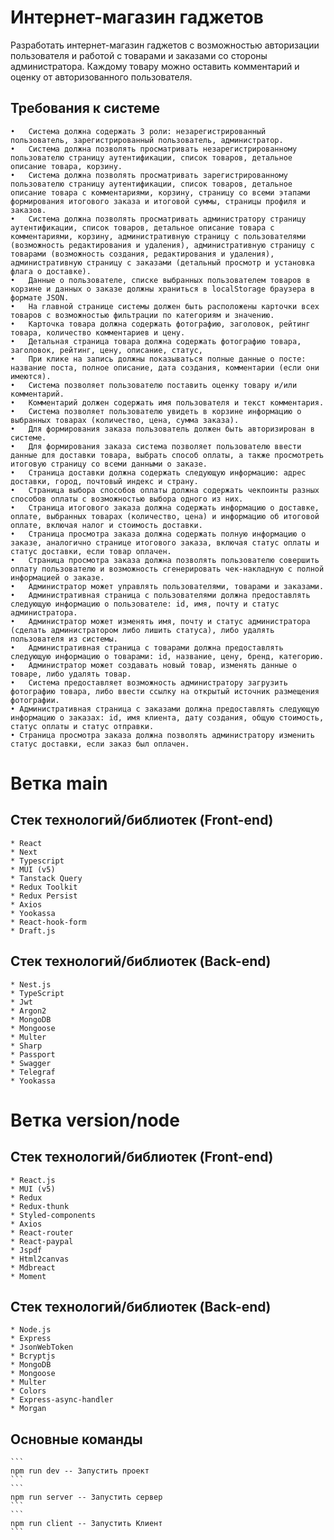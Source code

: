 # Интернет-магазин гаджетов

Разработать интернет-магазин гаджетов с возможностью авторизации пользователя и работой с товарами и заказами со стороны администратора. Каждому товару можно оставить комментарий и оценку от авторизованного пользователя.

## Требования к системе
    •	Система должна содержать 3 роли: незарегистрированный пользователь, зарегистрированный пользователь, администратор.
    •	Система должна позволять просматривать незарегистрированному пользователю страницу аутентификации, список товаров, детальное описание товара, корзину.
    •	Система должна позволять просматривать зарегистрированному пользователю страницу аутентификации, список товаров, детальное описание товара с комментариями, корзину, страницу со всеми этапами формирования итогового заказа и итоговой суммы, страницы профиля и заказов.
    •	Система должна позволять просматривать администратору страницу аутентификации, список товаров, детальное описание товара с комментариями, корзину, административную страницу с пользователями (возможность редактирования и удаления), административную страницу с товарами (возможность создания, редактирования и удаления), административную страницу с заказами (детальный просмотр и установка флага о доставке).
    •	Данные о пользователе, списке выбранных пользователем товаров в корзине и данных о заказе должны храниться в localStorage браузера в формате JSON.
    •	На главной странице системы должен быть расположены карточки всех товаров с возможностью фильтрации по категориям и значению.
    •	Карточка товара должна содержать фотографию, заголовок, рейтинг товара, количество комментариев и цену.
    •	Детальная страница товара должна содержать фотографию товара, заголовок, рейтинг, цену, описание, статус, 
    •	При клике на запись должны показываться полные данные о посте: название поста, полное описание, дата создания, комментарии (если они имеются).
    •	Система позволяет пользователю поставить оценку товару и/или комментарий.
    •	Комментарий должен содержать имя пользователя и текст комментария.
    •	Система позволяет пользователю увидеть в корзине информацию о выбранных товарах (количество, цена, сумма заказа).
    •	Для формирования заказа пользователь должен быть авторизирован в системе.
    •	Для формирования заказа система позволяет пользователю ввести данные для доставки товара, выбрать способ оплаты, а также просмотреть итоговую страницу со всеми данными о заказе.
    •	Страница доставки должна содержать следующую информацию: адрес доставки, город, почтовый индекс и страну.
    •	Страница выбора способов оплаты должна содержать чекпоинты разных способов оплаты с возможностью выбора одного из них.
    •	Страница итогового заказа должна содержать информацию о доставке, оплате, выбранных товарах (количество, цена) и информацию об итоговой оплате, включая налог и стоимость доставки.
    •	Страница просмотра заказа должна содержать полную информацию о заказе, аналогично странице итогового заказа, включая статус оплаты и статус доставки, если товар оплачен.
    •	Страница просмотра заказа должна позволять пользователю совершить оплату пользователю и возможность сгенерировать чек-накладную с полной информацией о заказе.
    •	Администратор может управлять пользователями, товарами и заказами.
    •	Административная страница с пользователями должна предоставлять следующую информацию о пользователе: id, имя, почту и статус администратора.
    •	Администратор может изменять имя, почту и статус администратора (сделать администратором либо лишить статуса), либо удалять пользователя из системы.
    •	Административная страница с товарами должна предоставлять следующую информацию о товарами: id, название, цену, бренд, категорию.
    •	Администратор может создавать новый товар, изменять данные о товаре, либо удалять товар.
    •	Система предоставляет возможность администратору загрузить фотографию товара, либо ввести ссылку на открытый источник размещения фотографии.
    • Административная страница с заказами должна предоставлять следующую информацию о заказах: id, имя клиента, дату создания, общую стоимость, статус оплаты и статус отправки. 
    • Страница просмотра заказа должна позволять администратору изменить статус доставки, если заказ был оплачен.

# Ветка main
    
## Стек технологий/библиотек (Front-end)
    * React
    * Next
    * Typescript
    * MUI (v5)
    * Tanstack Query
    * Redux Toolkit
    * Redux Persist
    * Axios
    * Yookassa
    * React-hook-form
    * Draft.js

  ## Стек технологий/библиотек (Back-end)
    * Nest.js
    * TypeScript
    * Jwt
    * Argon2
    * MongoDB
    * Mongoose
    * Multer
    * Sharp
    * Passport
    * Swagger
    * Telegraf
    * Yookassa


# Ветка version/node

## Стек технологий/библиотек (Front-end)
    * React.js
    * MUI (v5)
    * Redux
    * Redux-thunk
    * Styled-components
    * Axios
    * React-router
    * React-paypal
    * Jspdf
    * Html2canvas
    * Mdbreact
    * Moment

## Стек технологий/библиотек (Back-end)
    * Node.js
    * Express
    * JsonWebToken
    * Bcryptjs
    * MongoDB
    * Mongoose
    * Multer
    * Colors
    * Express-async-handler
    * Morgan


  ## Основные команды
    ```
    npm run dev -- Запустить проект
    ```
    ```
    npm run server -- Запустить сервер 
    ```
    ```
    npm run client -- Запустить Клиент
    ```
```
